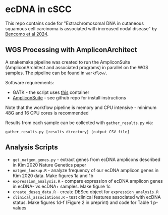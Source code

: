 # ecDNA in cSCC
This repo contains code for "Extrachromosomal DNA in cutaneous squamous cell carcinoma is associated with increased nodal disease" by 
[Bencomo et al 2024](https://www.biorxiv.org/content/10.1101/2024.02.04.578845v1.abstract). 

## WGS Processing with AmpliconArchitect
A snakemake pipeline was created to run the AmpliconSuite (AmpliconArchitect and associated programs) in parallel on the WGS samples. 
The pipeline can be found in `workflow/`.

Software requirements:
* GATK - the script uses [this](https://hub.docker.com/repository/docker/tbencomo/gatk-bwa-samtools/general) container
* [AmpliconSuite](https://github.com/AmpliconSuite/AmpliconSuite-pipeline) - see github repo for install instructions

Note that the workflow pipeline is memory and CPU intensive - minimum 48G and 16 CPU cores is recommended

Results from each sample can be collected with `gather_results.py` via:

```
gather_results.py [results directory] [output CSV file]
```

## Analysis Scripts

* `get_natgen_genes.py` - extract genes from ecDNA amplicons described in Kim 2020 Nature Genetics paper
* `natgen_lookup.R` - analyze frequency of our ecDNA amplicon genes in Kim 2020 data. Make figures 1a and 1b
* `expression_analysis.R` - compare expression of ecDNA amplicon genes in ecDNA- vs ecDNA+ samples. Make figure 1c
* `create_deseq_data.R` - create DESeq object for `expression_analysis.R`
* `clinical_associations.R` - test clinical features associated with ecDNA status. Make figures 1d-f (Figure 2 in preprint) and code for Table 1 p-values
